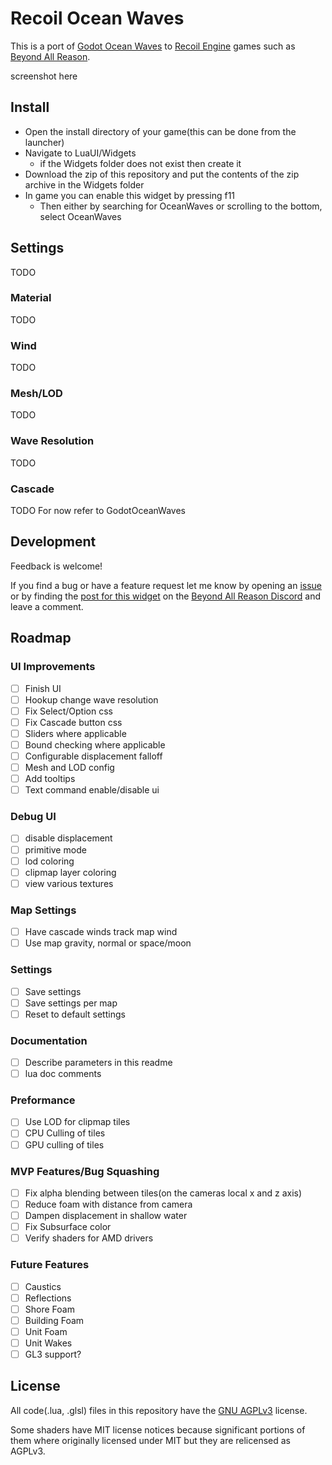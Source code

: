 # Recoil Ocean Waves

This is a port of [Godot Ocean Waves](https://github.com/2Retr0/GodotOceanWaves) to [Recoil Engine](https://github.com/beyond-all-reason/RecoilEngine) games such as [Beyond All Reason](https://github.com/beyond-all-reason/Beyond-All-Reason).

screenshot here

## Install
* Open the install directory of your game(this can be done from the launcher)
* Navigate to LuaUI/Widgets
	* if the Widgets folder does not exist then create it
* Download the zip of this repository and put the contents of the zip archive in the Widgets folder
* In game you can enable this widget by pressing f11
	* Then either by searching for OceanWaves or scrolling to the bottom, select OceanWaves

## Settings
TODO

### Material
TODO

### Wind
TODO

### Mesh/LOD
TODO

### Wave Resolution
TODO

### Cascade
TODO
For now refer to GodotOceanWaves

## Development
Feedback is welcome!

If you find a bug or have a feature request let me know by opening an [issue](https://github.com/jacobguenther/RecoilOceanWaves/issues) or by finding the [post for this widget](https://discord.com/channels/549281623154229250/1113845509891829810/threads/1387909127233339482) on the [Beyond All Reason Discord](https://discord.com/invite/Q9MtKt48SX) and leave a comment.

## Roadmap

### UI Improvements
- [ ] Finish UI
- [ ] Hookup change wave resolution
- [ ] Fix Select/Option css
- [ ] Fix Cascade button css
- [ ] Sliders where applicable
- [ ] Bound checking where applicable
- [ ] Configurable displacement falloff
- [ ] Mesh and LOD config
- [ ] Add tooltips
- [ ] Text command enable/disable ui

### Debug UI
- [ ] disable displacement
- [ ] primitive mode
- [ ] lod coloring
- [ ] clipmap layer coloring
- [ ] view various textures

### Map Settings
- [ ] Have cascade winds track map wind
- [ ] Use map gravity, normal or space/moon

### Settings
- [ ] Save settings
- [ ] Save settings per map
- [ ] Reset to default settings

### Documentation
- [ ] Describe parameters in this readme
- [ ] lua doc comments

### Preformance
- [ ] Use LOD for clipmap tiles
- [ ] CPU Culling of tiles
- [ ] GPU culling of tiles

### MVP Features/Bug Squashing
- [ ] Fix alpha blending between tiles(on the cameras local x and z axis)
- [ ] Reduce foam with distance from camera
- [ ] Dampen displacement in shallow water
- [ ] Fix Subsurface color
- [ ] Verify shaders for AMD drivers

### Future Features
- [ ] Caustics
- [ ] Reflections
- [ ] Shore Foam
- [ ] Building Foam
- [ ] Unit Foam
- [ ] Unit Wakes
- [ ] GL3 support?

## License
All code(.lua, .glsl) files in this repository have the [GNU AGPLv3](LICENSE) license.

Some shaders have MIT license notices because significant portions of them where originally licensed under MIT but they are relicensed as AGPLv3.
